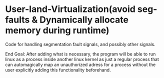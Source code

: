 # User-land-Virtualization(avoid seg-faults & Dynamically allocate memory during runtime)
Code for handling segmentation fault signals, and possibly other signals.


End Goal:
  After adding what is necessary, the program will be able to run linux as a process inside another linux kernel as just a regular process that can automagically map an unauthorized adress for a process without the user explicitly adding this functionality beforehand.
